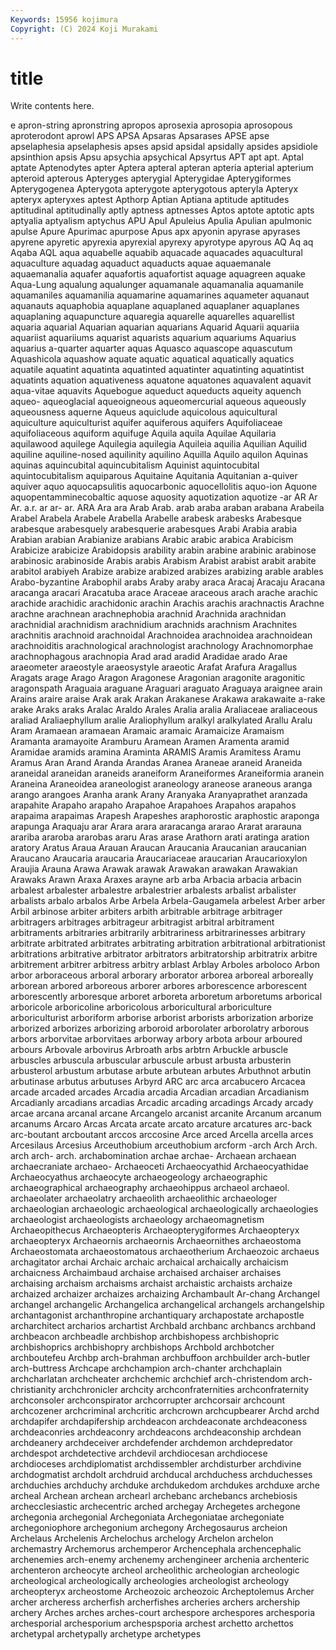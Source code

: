 ```yaml
---
Keywords: 15956 kojimura
Copyright: (C) 2024 Koji Murakami
---
```


# title

Write contents here.



e apron-string apronstring apropos aprosexia aprosopia aprosopous aproterodont aprowl
APS APSA Apsaras Apsarases APSE apse apselaphesia apselaphesis apses apsid
apsidal apsidally apsides apsidiole apsinthion apsis Apsu apsychia apsychical Apsyrtus
APT apt apt. Aptal aptate Aptenodytes apter Aptera apteral apteran
apteria apterial apterium apteroid apterous Apteryges apterygial Apterygidae Apterygiformes Apterygogenea
Apterygota apterygote apterygotous apteryla Apteryx apteryx apteryxes aptest Apthorp Aptian
Aptiana aptitude aptitudes aptitudinal aptitudinally aptly aptness aptnesses Aptos aptote
aptotic apts aptyalia aptyalism aptychus APU Apul Apuleius Apulia Apulian
apulmonic apulse Apure Apurimac apurpose Apus apx apyonin apyrase apyrases
apyrene apyretic apyrexia apyrexial apyrexy apyrotype apyrous AQ Aq aq
Aqaba AQL aqua aquabelle aquabib aquacade aquacades aquacultural aquaculture aquadag
aquaduct aquaducts aquae aquaemanale aquaemanalia aquafer aquafortis aquafortist aquage aquagreen
aquake Aqua-Lung aqualung aqualunger aquamanale aquamanalia aquamanile aquamaniles aquamanilia aquamarine
aquamarines aquameter aquanaut aquanauts aquaphobia aquaplane aquaplaned aquaplaner aquaplanes aquaplaning
aquapuncture aquaregia aquarelle aquarelles aquarellist aquaria aquarial Aquarian aquarian aquarians
Aquarid Aquarii aquariia aquariist aquariiums aquarist aquarists aquarium aquariums Aquarius
aquarius a-quarter aquarter aquas Aquasco aquascope aquascutum Aquashicola aquashow aquate
aquatic aquatical aquatically aquatics aquatile aquatint aquatinta aquatinted aquatinter aquatinting
aquatintist aquatints aquation aquativeness aquatone aquatones aquavalent aquavit aqua-vitae aquavits
Aquebogue aqueduct aqueducts aqueity aquench aqueo- aqueoglacial aqueoigneous aqueomercurial aqueous
aqueously aqueousness aquerne Aqueus aquiclude aquicolous aquicultural aquiculture aquiculturist aquifer
aquiferous aquifers Aquifoliaceae aquifoliaceous aquiform aquifuge Aquila aquila Aquilae Aquilaria
aquilawood aquilege Aquilegia aquilegia Aquileia aquilia Aquilian Aquilid aquiline aquiline-nosed
aquilinity aquilino Aquilla Aquilo aquilon Aquinas aquinas aquincubital aquincubitalism Aquinist
aquintocubital aquintocubitalism aquiparous Aquitaine Aquitania Aquitanian a-quiver aquiver aquo aquocapsulitis
aquocarbonic aquocellolitis aquo-ion Aquone aquopentamminecobaltic aquose aquosity aquotization aquotize -ar
AR Ar Ar. a.r. ar ar- ar. ARA Ara ara
Arab Arab. arab araba araban arabana Arabeila Arabel Arabela Arabele
Arabella Arabelle arabesk arabesks Arabesque arabesque arabesquely arabesquerie arabesques Arabi
Arabia arabia Arabian arabian Arabianize arabians Arabic arabic arabica Arabicism
Arabicize arabicize Arabidopsis arability arabin arabine arabinic arabinose arabinosic arabinoside
Arabis arabis Arabism Arabist arabist arabit arabite arabitol arabiyeh Arabize
arabize arabized arabizes arabizing arable arables Arabo-byzantine Arabophil arabs Araby
araby araca Aracaj Aracaju Aracana aracanga aracari Aracatuba arace Araceae
araceous arach arache arachic arachide arachidic arachidonic arachin Arachis arachis
arachnactis Arachne arachne arachnean arachnephobia arachnid Arachnida arachnidan arachnidial arachnidism
arachnidium arachnids arachnism Arachnites arachnitis arachnoid arachnoidal Arachnoidea arachnoidea arachnoidean
arachnoiditis arachnological arachnologist arachnology Arachnomorphae arachnophagous arachnopia Arad arad aradid
Aradidae arado Arae araeometer araeostyle araeosystyle araeotic Arafat Arafura Aragallus
Aragats arage Arago Aragon Aragonese Aragonian aragonite aragonitic aragonspath Araguaia
araguane Araguari araguato Araguaya araignee arain Arains araire araise Arak
arak Arakan Arakanese Arakawa arakawaite a-rake arake Araks araks Aralac
Araldo Arales Aralia aralia Araliaceae araliaceous araliad Araliaephyllum aralie Araliophyllum
aralkyl aralkylated Arallu Aralu Aram Aramaean aramaean Aramaic aramaic Aramaicize
Aramaism Aramanta aramayoite Aramburu Aramean Aramen Aramenta aramid Aramidae aramids
aramina Araminta ARAMIS Aramis Aramitess Aramu Aramus Aran Arand Aranda
Arandas Aranea Araneae araneid Araneida araneidal araneidan araneids araneiform Araneiformes
Araneiformia aranein Araneina Araneoidea araneologist araneology araneose araneous aranga arango
arangoes Aranha arank Arany Aranyaka Aranyaprathet aranzada arapahite Arapaho arapaho
Arapahoe Arapahoes Arapahos arapahos arapaima arapaimas Arapesh Arapeshes araphorostic araphostic
araponga arapunga Araquaju arar Arara arara araracanga ararao Ararat ararauna
arariba araroba ararobas araru Aras arase Arathorn arati aratinga aration
aratory Aratus Araua Arauan Araucan Araucania Araucanian araucanian Araucano Araucaria
araucaria Araucariaceae araucarian Araucarioxylon Araujia Arauna Arawa Arawak arawak Arawakan
arawakan Arawakian Arawaks Arawn Araxa Araxes arayne arb arba Arbacia
arbacia arbacin arbalest arbalester arbalestre arbalestrier arbalests arbalist arbalister arbalists
arbalo arbalos Arbe Arbela Arbela-Gaugamela arbelest Arber arber Arbil arbinose
arbiter arbiters arbith arbitrable arbitrage arbitrager arbitragers arbitrages arbitrageur arbitragist
arbitral arbitrament arbitraments arbitraries arbitrarily arbitrariness arbitrarinesses arbitrary arbitrate arbitrated
arbitrates arbitrating arbitration arbitrational arbitrationist arbitrations arbitrative arbitrator arbitrators arbitratorship
arbitratrix arbitre arbitrement arbitrer arbitress arbitry arblast Arblay Arboles arboloco
Arbon arbor arboraceous arboral arborary arborator arborea arboreal arboreally arborean
arbored arboreous arborer arbores arborescence arborescent arborescently arboresque arboret arboreta
arboretum arboretums arborical arboricole arboricoline arboricolous arboricultural arboriculture arboriculturist arboriform
arborise arborist arborists arborization arborize arborized arborizes arborizing arboroid arborolater
arborolatry arborous arbors arborvitae arborvitaes arborway arbory arbota arbour arboured
arbours Arbovale arbovirus Arbroath arbs arbtrn Arbuckle arbuscle arbuscles arbuscula
arbuscular arbuscule arbust arbusta arbusterin arbusterol arbustum arbutase arbute arbutean
arbutes Arbuthnot arbutin arbutinase arbutus arbutuses Arbyrd ARC arc arca
arcabucero Arcacea arcade arcaded arcades Arcadia arcadia Arcadian arcadian Arcadianism
Arcadianly arcadians arcadias Arcadic arcading arcadings Arcady arcady arcae arcana
arcanal arcane Arcangelo arcanist arcanite Arcanum arcanum arcanums Arcaro Arcas
Arcata arcate arcato arcature arcatures arc-back arc-boutant arcboutant arccos arccosine
Arce arced Arcella arcella arces Arcesilaus Arcesius Arceuthobium arceuthobium arcform
-arch Arch Arch. arch arch- arch. archabomination archae archae- Archaean
archaean archaecraniate archaeo- Archaeoceti Archaeocyathid Archaeocyathidae Archaeocyathus archaeocyte archaeogeology archaeographic
archaeographical archaeography archaeohippus archaeol archaeol. archaeolater archaeolatry archaeolith archaeolithic archaeologer
archaeologian archaeologic archaeological archaeologically archaeologies archaeologist archaeologists archaeology archaeomagnetism Archaeopithecus
Archaeopteris Archaeopterygiformes Archaeopteryx archaeopteryx Archaeornis archaeornis Archaeornithes archaeostoma Archaeostomata archaeostomatous
archaeotherium Archaeozoic archaeus archagitator archai Archaic archaic archaical archaically archaicism
archaicness Archaimbaud archaise archaised archaiser archaises archaising archaism archaisms archaist
archaistic archaists archaize archaized archaizer archaizes archaizing Archambault Ar-chang Archangel
archangel archangelic Archangelica archangelical archangels archangelship archantagonist archanthropine archantiquary archapostate
archapostle archarchitect archarios archartist Archbald archbanc archbancs archband archbeacon archbeadle
archbishop archbishopess archbishopric archbishoprics archbishopry archbishops Archbold archbotcher archboutefeu Archbp
arch-brahman archbuffoon archbuilder arch-butler arch-buttress Archcape archchampion arch-chanter archchaplain archcharlatan
archcheater archchemic archchief arch-christendom arch-christianity archchronicler archcity archconfraternities archconfraternity archconsoler
archconspirator archcorrupter archcorsair archcount archcozener archcriminal archcritic archcrown archcupbearer Archd
archd archdapifer archdapifership archdeacon archdeaconate archdeaconess archdeaconries archdeaconry archdeacons archdeaconship
archdean archdeanery archdeceiver archdefender archdemon archdepredator archdespot archdetective archdevil archdiocesan
archdiocese archdioceses archdiplomatist archdissembler archdisturber archdivine archdogmatist archdolt archdruid archducal
archduchess archduchesses archduchies archduchy archduke archdukedom archdukes archduxe arche archeal
Archean archean archearl archebanc archebancs archebiosis archecclesiastic archecentric arched archegay
Archegetes archegone archegonia archegonial Archegoniata Archegoniatae archegoniate archegoniophore archegonium archegony
Archegosaurus archeion Archelaus Archelenis Archelochus archelogy Archelon archelon archemastry Archemorus
archemperor Archencephala archencephalic archenemies arch-enemy archenemy archengineer archenia archenteric archenteron
archeocyte archeol archeolithic archeologian archeologic archeological archeologically archeologies archeologist archeology
archeopteryx archeostome Archeozoic archeozoic Archeptolemus Archer archer archeress archerfish archerfishes
archeries archers archership archery Arches arches arches-court archespore archespores archesporia
archesporial archesporium archespsporia archest archetto archettos archetypal archetypally archetype archetypes
